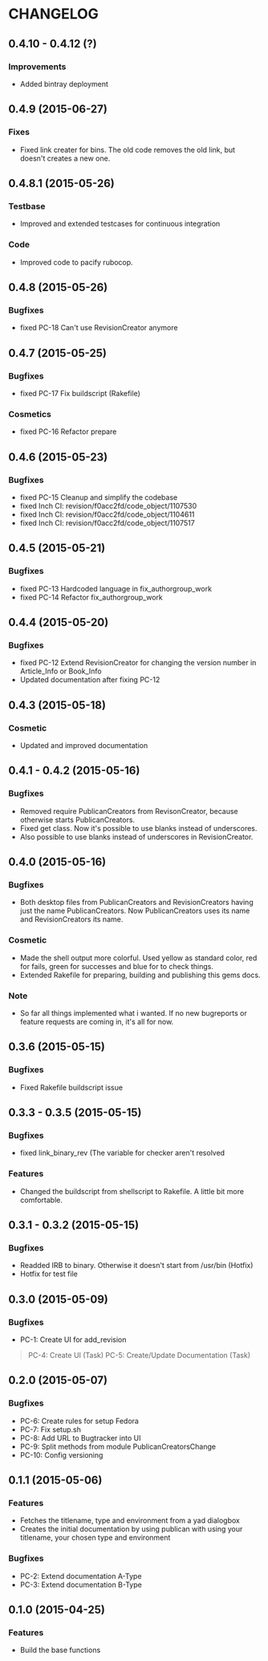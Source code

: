 # CHANGELOG

## 0.4.10 - 0.4.12 (?)
### Improvements
* Added bintray deployment

## 0.4.9 (2015-06-27)
### Fixes
* Fixed link creater for bins. The old code removes the old link, but doesn't creates a new one.

## 0.4.8.1 (2015-05-26)
### Testbase
* Improved and extended testcases for continuous integration
### Code
* Improved code to pacify rubocop.

## 0.4.8 (2015-05-26)
### Bugfixes
* fixed  PC-18 Can't use RevisionCreator anymore

## 0.4.7 (2015-05-25)
### Bugfixes
* fixed PC-17 Fix buildscript (Rakefile) 

### Cosmetics
* fixed PC-16 Refactor prepare 

## 0.4.6 (2015-05-23)
### Bugfixes
* fixed PC-15 Cleanup and simplify the codebase
* fixed Inch CI: revision/f0acc2fd/code_object/1107530
* fixed Inch CI: revision/f0acc2fd/code_object/1104611
* fixed Inch CI: revision/f0acc2fd/code_object/1107517

## 0.4.5 (2015-05-21)
### Bugfixes
* fixed PC-13 Hardcoded language in fix_authorgroup_work
* fixed PC-14 Refactor fix_authorgroup_work

## 0.4.4 (2015-05-20)
### Bugfixes
* fixed PC-12 Extend RevisionCreator for changing the version number in Article_Info or Book_Info
* Updated documentation after fixing PC-12

## 0.4.3 (2015-05-18)
### Cosmetic
* Updated and improved documentation

## 0.4.1 - 0.4.2 (2015-05-16)
### Bugfixes
* Removed require PublicanCreators from RevisonCreator, because otherwise starts PublicanCreators.
* Fixed get class. Now it's possible to use blanks instead of underscores.
* Also possible to use blanks instead of underscores in RevisionCreator.

## 0.4.0 (2015-05-16)
### Bugfixes
* Both desktop files from PublicanCreators and RevisionCreators having just the name PublicanCreators. Now PublicanCreators uses its name and RevisionCreators its name.
### Cosmetic
* Made the shell output more colorful. Used yellow as standard color, red for fails, green for successes and blue for to check things.
* Extended Rakefile for preparing, building and publishing this gems docs.
### Note
* So far all things implemented what i wanted. If no new bugreports or feature requests are coming in, it's all for now.

## 0.3.6 (2015-05-15)
### Bugfixes
* Fixed Rakefile buildscript issue

## 0.3.3 - 0.3.5 (2015-05-15)
### Bugfixes
* fixed link_binary_rev (The variable for checker aren't resolved
### Features
* Changed the buildscript from shellscript to Rakefile. A little bit more comfortable.

## 0.3.1 - 0.3.2 (2015-05-15)
### Bugfixes
* Readded IRB to binary. Otherwise it doesn't start from /usr/bin (Hotfix)
* Hotfix for test file

## 0.3.0 (2015-05-09)
### Bugfixes
* PC-1: Create UI for add_revision
> PC-4: Create UI (Task)
> PC-5: Create/Update Documentation (Task)

## 0.2.0 (2015-05-07)
### Bugfixes
* PC-6: Create rules for setup Fedora
* PC-7: Fix setup.sh
* PC-8: Add URL to Bugtracker into UI
* PC-9: Split methods from module PublicanCreatorsChange
* PC-10: Config versioning

## 0.1.1 (2015-05-06)
### Features
* Fetches the titlename, type and environment from a yad dialogbox
* Creates the initial documentation by using publican with using your titlename, your chosen type and environment

### Bugfixes
* PC-2: Extend documentation A-Type
* PC-3: Extend documentation B-Type

## 0.1.0 (2015-04-25)
### Features
* Build the base functions